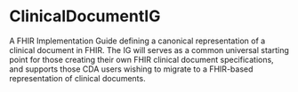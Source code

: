 # ClinicalDocumentIG

A FHIR Implementation Guide defining a canonical representation of a clinical document in FHIR. The IG will serves as a common universal starting point for those creating their own FHIR clinical document specifications, and supports those CDA users wishing to migrate to a FHIR-based representation of clinical documents.
